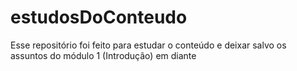 # estudosDoConteudo
Esse repositório foi feito para estudar o conteúdo  e deixar salvo os assuntos do módulo 1 (Introdução) em diante

